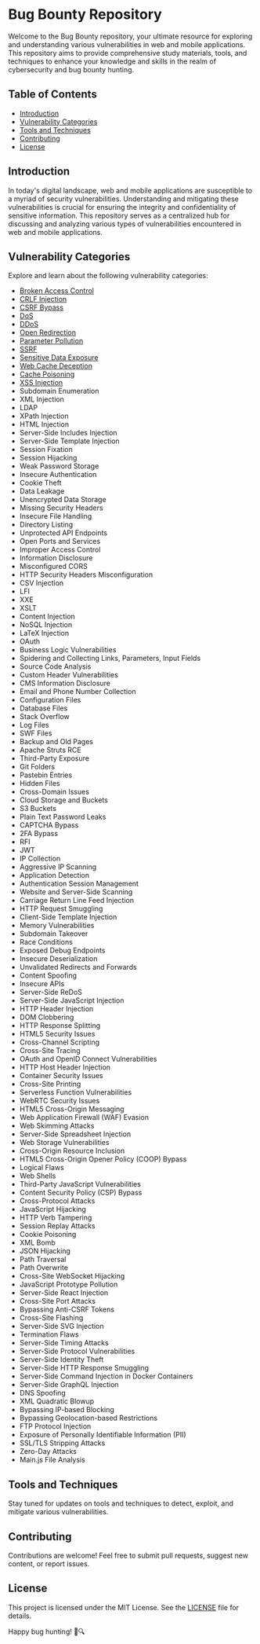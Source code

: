 # Bug Bounty Repository

Welcome to the Bug Bounty repository, your ultimate resource for exploring and understanding various vulnerabilities in web and mobile applications. This repository aims to provide comprehensive study materials, tools, and techniques to enhance your knowledge and skills in the realm of cybersecurity and bug bounty hunting.

## Table of Contents

- [Introduction](#introduction)
- [Vulnerability Categories](#vulnerability-categories)
- [Tools and Techniques](#tools-and-techniques)
- [Contributing](#contributing)
- [License](#license)

## Introduction

In today's digital landscape, web and mobile applications are susceptible to a myriad of security vulnerabilities. Understanding and mitigating these vulnerabilities is crucial for ensuring the integrity and confidentiality of sensitive information. This repository serves as a centralized hub for discussing and analyzing various types of vulnerabilities encountered in web and mobile applications.

## Vulnerability Categories

Explore and learn about the following vulnerability categories:

- [Broken Access Control](https://github.com/saidehossain/Bug_Bounty/blob/main/Broken_Access_Control.md)
- [CRLF Injection](https://github.com/saidehossain/Bug_Bounty/blob/main/CRLF_Injection.md)
- [CSRF Bypass](https://github.com/saidehossain/Bug_Bounty/blob/main/CSRF%20Bypass.md)
- [DoS](https://github.com/saidehossain/Bug_Bounty/blob/main/DoS.md)
- [DDoS](https://github.com/saidehossain/Bug_Bounty/blob/main/DDoS.md)
- [Open Redirection](https://github.com/saidehossain/Bug_Bounty/blob/main/Open%20Redirection.md)
- [Parameter Pollution](https://github.com/saidehossain/Bug_Bounty/blob/main/Parameter%20Pollution.md)
- [SSRF](https://github.com/saidehossain/Bug_Bounty/blob/main/SSRF.md)
- [Sensitive Data Exposure](https://github.com/saidehossain/Bug_Bounty/blob/main/Sensitive%20Data%20Exposure.md)
- [Web Cache Deception](https://github.com/saidehossain/Bug_Bounty/blob/main/Web%20Cache%20Deception.md)
- [Cache Poisoning](https://github.com/saidehossain/Bug_Bounty/blob/main/Cache%20Poisoning.md)
- [XSS Injection](https://github.com/saidehossain/Bug_Bounty/blob/main/XSS%20Injection.md)
- Subdomain Enumeration
- XML Injection
- LDAP
- XPath Injection
- HTML Injection
- Server-Side Includes Injection
- Server-Side Template Injection
- Session Fixation
- Session Hijacking
- Weak Password Storage
- Insecure Authentication
- Cookie Theft
- Data Leakage
- Unencrypted Data Storage
- Missing Security Headers
- Insecure File Handling
- Directory Listing
- Unprotected API Endpoints
- Open Ports and Services
- Improper Access Control
- Information Disclosure
- Misconfigured CORS
- HTTP Security Headers Misconfiguration
- CSV Injection
- LFI
- XXE
- XSLT
- Content Injection
- NoSQL Injection
- LaTeX Injection
- OAuth
- Business Logic Vulnerabilities
- Spidering and Collecting Links, Parameters, Input Fields
- Source Code Analysis
- Custom Header Vulnerabilities
- CMS Information Disclosure
- Email and Phone Number Collection
- Configuration Files
- Database Files
- Stack Overflow
- Log Files
- SWF Files
- Backup and Old Pages
- Apache Struts RCE
- Third-Party Exposure
- Git Folders
- Pastebin Entries
- Hidden Files
- Cross-Domain Issues
- Cloud Storage and Buckets
- S3 Buckets
- Plain Text Password Leaks
- CAPTCHA Bypass
- 2FA Bypass
- RFI
- JWT
- IP Collection
- Aggressive IP Scanning
- Application Detection
- Authentication Session Management
- Website and Server-Side Scanning
- Carriage Return Line Feed Injection
- HTTP Request Smuggling
- Client-Side Template Injection
- Memory Vulnerabilities
- Subdomain Takeover
- Race Conditions
- Exposed Debug Endpoints
- Insecure Deserialization
- Unvalidated Redirects and Forwards
- Content Spoofing
- Insecure APIs
- Server-Side ReDoS
- Server-Side JavaScript Injection
- HTTP Header Injection
- DOM Clobbering
- HTTP Response Splitting
- HTML5 Security Issues
- Cross-Channel Scripting
- Cross-Site Tracing
- OAuth and OpenID Connect Vulnerabilities
- HTTP Host Header Injection
- Container Security Issues
- Cross-Site Printing
- Serverless Function Vulnerabilities
- WebRTC Security Issues
- HTML5 Cross-Origin Messaging
- Web Application Firewall (WAF) Evasion
- Web Skimming Attacks
- Server-Side Spreadsheet Injection
- Web Storage Vulnerabilities
- Cross-Origin Resource Inclusion
- HTML5 Cross-Origin Opener Policy (COOP) Bypass
- Logical Flaws
- Web Shells
- Third-Party JavaScript Vulnerabilities
- Content Security Policy (CSP) Bypass
- Cross-Protocol Attacks
- JavaScript Hijacking
- HTTP Verb Tampering
- Session Replay Attacks
- Cookie Poisoning
- XML Bomb
- JSON Hijacking
- Path Traversal
- Path Overwrite
- Cross-Site WebSocket Hijacking
- JavaScript Prototype Pollution
- Server-Side React Injection
- Cross-Site Port Attacks
- Bypassing Anti-CSRF Tokens
- Cross-Site Flashing
- Server-Side SVG Injection
- Termination Flaws
- Server-Side Timing Attacks
- Server-Side Protocol Vulnerabilities
- Server-Side Identity Theft
- Server-Side HTTP Response Smuggling
- Server-Side Command Injection in Docker Containers
- Server-Side GraphQL Injection
- DNS Spoofing
- XML Quadratic Blowup
- Bypassing IP-based Blocking
- Bypassing Geolocation-based Restrictions
- FTP Protocol Injection
- Exposure of Personally Identifiable Information (PII)
- SSL/TLS Stripping Attacks
- Zero-Day Attacks
- Main.js File Analysis

## Tools and Techniques

Stay tuned for updates on tools and techniques to detect, exploit, and mitigate various vulnerabilities.

## Contributing

Contributions are welcome! Feel free to submit pull requests, suggest new content, or report issues.

## License

This project is licensed under the MIT License. See the [LICENSE](LICENSE) file for details.

Happy bug hunting! 🐞🔍
